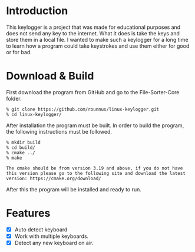 # Introduction
This keylogger is a project that was made for educational purposes and does not send any key to the internet. What it does is take the keys and store them in a local file. I wanted to make such a keylogger for a long time to learn how a program could take keystrokes and use them either for good or for bad.

# Download & Build

First download the program from GitHub and go to the File-Sorter-Core folder.

```
% git clone https://github.com/rounnus/linux-keylogger.git
% cd linux-keylogger/
```

After installation the program must be built. In order to build the program, the following instructions must be
followed.<br>

```
% mkdir build
% cd build/
% cmake ../
% make
```

`
The cmake should be from version 3.19 and above, if you do not have this version please go to the following site and download the latest version:
https://cmake.org/download/
`

After this the program will be installed and ready to run.

# Features
- [x] Auto detect keyboard
- [x] Work with multiple keyboards.
- [x] Detect any new keyboard on air.
